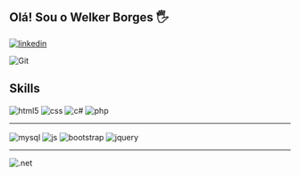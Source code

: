 ## Olá! Sou o Welker Borges 🖐️

[![linkedin](https://img.shields.io/badge/LinkedIn-0077B5?style=for-the-badge&logo=linkedin&logoColor=white)](https://www.linkedin.com/in/welker-borges-moreira/)



![Git](https://img.shields.io/badge/git-%23F05033.svg?style=for-the-badge&logo=git&logoColor=white)<br>
## Skills
<div style="display: inline_block">

<img align="center" alt="html5" src="https://img.shields.io/badge/HTML5-E34F26?style=for-the-badge&logo=html5&logoColor=white" />
<img align="center" alt="css" src="https://img.shields.io/badge/CSS3-1572B6?style=for-the-badge&logo=css3&logoColor=white" />
<img align="center" alt="c#" src="https://img.shields.io/badge/C%23-239120?style=for-the-badge&logo=c-sharp&logoColor=white" />
<img align="center" alt="php" src="https://img.shields.io/badge/PHP-777BB4?style=for-the-badge&logo=php&logoColor=white" />
  <hr>
<img align="center" alt="mysql" src="https://img.shields.io/badge/MySQL-00000F?style=for-the-badge&logo=mysql&logoColor=white" />
<img align="center" alt="js" src="https://img.shields.io/badge/JavaScript-F7DF1E?style=for-the-badge&logo=javascript&logoColor=black" />
<img align="center" alt="bootstrap" src="https://img.shields.io/badge/Bootstrap-563D7C?style=for-the-badge&logo=bootstrap&logoColor=white" />
<img align="center" alt="jquery" src="https://img.shields.io/badge/jQuery-0769AD?style=for-the-badge&logo=jquery&logoColor=white" /><br>
<hr>
<img align="center" alt=".net" src="https://img.shields.io/badge/.NET-5C2D91?style=for-the-badge&logo=.net&logoColor=white" /></div><br/>
